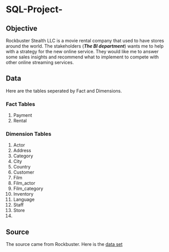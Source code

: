 # SQL-Project-

## Objective
Rockbuster Stealth LLC is a movie rental company that used to have stores around the world. The stakeholders (***The BI department***) wants me to help with a strategy for the new online service. They would like me to answer some sales insights and recommend what to implement to compete with other online streaming services.

## Data
Here are the tables seperated by Fact and Dimensions.

### Fact Tables
1. Payment
2. Rental

### Dimension Tables
1. Actor
2. Address
3. Category
4. City
5. Country
6. Customer
7. Film
8. Film_actor
9. Film_category
10. Inventory
11. Language
12. Staff
13. Store
14. 
## Source
The source came from Rockbuster. Here is the [data set](http://www.postgresqltutorial.com/wp-content/uploads/2019/05/dvdrental.zip)

